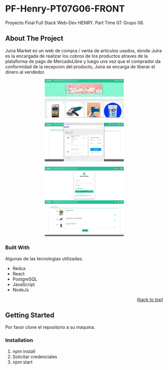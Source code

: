 # PF-Henry-PT07G06-FRONT
Proyecto Final Full Stack Web-Dev HENRY. Part Time 07. Grupo 06.


## About The Project
Juira Market es un web de compra / venta de articulos usados, donde Juira es la encargada de realizar los cobros de los productos atraves de la plataforma de pago de MercadoLibre y luego una vez que el comprador da conformidad de la recepcion del producto, Juira se encarga de liberar el dinero al vendedor.

<div align="center">
<img
  src="https://github.com/arturoUrgel/arturoUrgel/blob/main/images/JuiraMarket/JuiraHome.png"
  alt="Alt text"
  title="Optional title"
  width="50%">
  
  <img
  src="https://github.com/arturoUrgel/arturoUrgel/blob/main/images/JuiraMarket/JuiraPayment.png"
  alt="Alt text"
  title="Optional title"
  width="50%">

  
</div>

<div align="center">
<img
  src="https://github.com/arturoUrgel/arturoUrgel/blob/main/images/JuiraMarket/JuiraLogin.png"
  alt="Alt text"
  title="Optional title"
  width="50%">
<img
  src="https://github.com/arturoUrgel/arturoUrgel/blob/main/images/JuiraMarket/JuiraFavs.png"
  alt="Alt text"
  title="Optional title"
  width="50%">
</div>

### Built With

Algunas de las tecnologias utilizadas:

* Redux
* React
* PostgreSQL
* JavaScript
* NodeJs


<p align="right">(<a href="#readme-top">back to top</a>)</p>

<!-- GETTING STARTED -->
## Getting Started

Por favor clone el repositorio a su maquina.


### Installation

1. npm install
2. Solicitar credenciales
3. npm start

